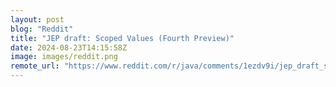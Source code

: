```yaml
---
layout: post
blog: "Reddit"
title: "JEP draft: Scoped Values (Fourth Preview)"
date: 2024-08-23T14:15:58Z
image: images/reddit.png
remote_url: "https://www.reddit.com/r/java/comments/1ezdv9i/jep_draft_scoped_values_fourth_preview/"
---
```

